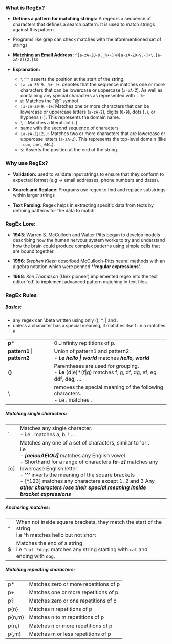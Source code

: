 ### What is RegEx? 

- **Defines a pattern for matching strings:** A regex is a sequence of characters that defines a search pattern. It is used to match strings against this pattern.

- Programs like grep can check matches with the aforementioned set of strings 

- **Matching an Email Address:**
``^[a-zA-Z0-9._%+-]+@[a-zA-Z0-9.-]+\.[a-zA-Z]{2,}$$``

- **Explanation:** 
	- `\'^'`  asserts the position at the start of the string.
	- `[a-zA-Z0-9._%+-]+`: denotes that the sequence matches one or more characters that can be lowercase or uppercase (`a-zA-Z`). As well as containing any special characters as represented with `._%+-`
	- `@`: Matches the "@" symbol
	- `[a-zA-Z0-9.-]+`: Matches one or more characters that can be lowercase or uppercase letters (`a-zA-Z`), digits (`0-9`), dots (`.`), or hyphens (`-`). This represents the domain name.
	- `\.`: Matches a literal dot (`.`).
	- same with the second sequence of characters
	- `[a-zA-Z]{2,}`: Matches two or more characters that are lowercase or uppercase letters (`a-zA-Z`). This represents the top-level domain (like `.com`, `.net`, etc.).
	- `$`: Asserts the position at the end of the string.

### Why use RegEx?

- **Validation:** used to validate input strings to ensure that they conform to expected format (e.g -> email addresses, phone numbers and dates).

- **Search and Replace**: Programs use regex to find and replace substrings within larger strings

- **Text Parsing**: Regex helps in extracting specific data from texts by defining patterns for the data to match.

### RegEx Lore:

- **1943**: Warren S. McCulloch and Walter Pitts began to develop models describing how the human nervous system works to try and understand how the brain could produce complex patterns using simple cells that are bound together.

- **1956**: *Stephen Kleen* described McCulloch-Pitts neural methods with an algebra notation which were penned ***'regular expressions'**.

- **1968**: *Ken Thompson* (Unix pioneer) implemented regex into the text editor 'ed' to implement advanced pattern matching in text files. 

### RegEx Rules

##### Basics: 
- any regex can \beta written using only (), \*, | and \.
- unless a character has a special meaning, it matches itself i.e a matches a.

|                          |                                                                                                           |
| ------------------------ | --------------------------------------------------------------------------------------------------------- |
| **p***                   | 0...infinity repititions of p.                                                                            |
| **pattern1 \| pattern2** | Union of pattern1 and pattern2. <br>- **i.e** ***hello \| world*** matches ***hello, world***             |
| **()**                   | Parentheses are used for grouping. <br>- **i.e**  (d\|e)*(f\|g) matches f, g, df, dg, ef, eg, ddf, deg, … |
| \                        | removes the special meaning of the following characters. <br>- i.e \. matches .                           |

##### Matching single characters:

|      |                                                                                                                                                                                                                                                                                                                                                                                                                 |
| ---- | --------------------------------------------------------------------------------------------------------------------------------------------------------------------------------------------------------------------------------------------------------------------------------------------------------------------------------------------------------------------------------------------------------------- |
| \.   | Matches any single character. <br>- i.e . matches a, b, ! ...                                                                                                                                                                                                                                                                                                                                                   |
| \[c] | Matches any one of a set of characters, similar to 'or'. <br>i.e <br>- ***\[aeiouAEIOU]*** matches any English vowel<br>- Shorthand for a range of characters ***\[a-z]*** matches any lowercase English letter<br>- '\^' inverts the meaning of the square brackets<br>- \[^123] matches any characters except 1, 2 and 3 Any ***other characters lose their special meaning inside bracket expressions***<br> |

##### Anchoring matches:

|     |                                                                                                                   |
| --- | ----------------------------------------------------------------------------------------------------------------- |
| \^  | When not inside square brackets, they match the start of the string <br>i.e \^h matches hello but not short       |
| \$  | Matches the end of a string<br>i.e `^cat.*dogs` matches any string starting with `cat` and ending with `dog`.<br> |

##### Matching repeating characters:

|        |                                           |
| ------ | ----------------------------------------- |
| p*     | Matches zero or more repetitions of p<br> |
| p+     | Matches one or more repetitions of p      |
| p?     | Matches zero or one repetitions of p      |
| p{n}   | Matches n repetitions of p                |
| p{n,m} | Matches n to m repetitions of p           |
| p{n,}  | Matches n or more repetitions of p        |
| p{,m}  | Matches m or less repetitions of p        |
